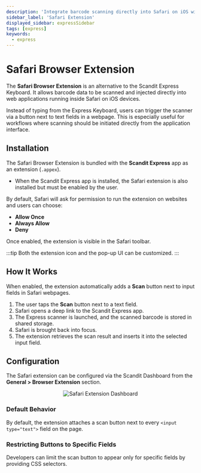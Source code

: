 ```yaml
---
description: 'Integrate barcode scanning directly into Safari on iOS with the Scandit Express extension.'
sidebar_label: 'Safari Extension'
displayed_sidebar: expressSidebar
tags: [express]
keywords:
  - express
---
```


# Safari Browser Extension

The **Safari Browser Extension** is an alternative to the Scandit Express Keyboard. It allows barcode data to be scanned and injected directly into web applications running inside Safari on iOS devices.

Instead of typing from the Express Keyboard, users can trigger the scanner via a button next to text fields in a webpage. This is especially useful for workflows where scanning should be initiated directly from the application interface.

## Installation

The Safari Browser Extension is bundled with the **Scandit Express** app as an extension (`.appex`).  

- When the Scandit Express app is installed, the Safari extension is also installed but must be enabled by the user.  

By default, Safari will ask for permission to run the extension on websites and users can choose:
- **Allow Once**
- **Always Allow**
- **Deny**

Once enabled, the extension is visible in the Safari toolbar.

:::tip
Both the extension icon and the pop-up UI can be customized.
:::

## How It Works

When enabled, the extension automatically adds a **Scan** button next to input fields in Safari webpages.

1. The user taps the **Scan** button next to a text field.  
2. Safari opens a deep link to the Scandit Express app.  
3. The Express scanner is launched, and the scanned barcode is stored in shared storage.  
4. Safari is brought back into focus.  
5. The extension retrieves the scan result and inserts it into the selected input field.  

## Configuration

The Safari extension can be configured via the Scandit Dashboard from the **General > Browser Extension** section.

<p align="center">
  <img src="/img/express/browser-extension.png" alt="Safari Extension Dashboard" />
</p>

### Default Behavior

By default, the extension attaches a scan button next to every `<input type="text">` field on the page.

### Restricting Buttons to Specific Fields

Developers can limit the scan button to appear only for specific fields by providing CSS selectors.
